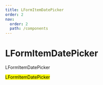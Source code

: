 ```yaml
---
title: LFormItemDatePicker
order: 2
nav:
  order: 2
  path: /components
---
```


# LFormItemDatePicker

LFormItemDatePicker

<mark>LFormItemDatePicker</mark>

<code src='./demos/Demo1.tsx' />
